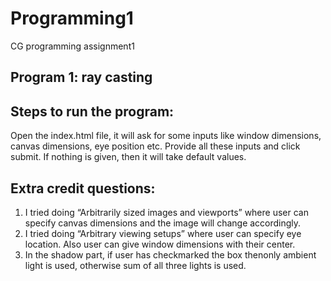 # Programming1
CG programming assignment1

Program 1: ray casting
----------------------

Steps to run the program:
-------------------------
Open the index.html file, it will ask for some inputs like window dimensions, canvas dimensions, eye position etc.
Provide all these inputs and click submit. If nothing is given, then it will take default values.

Extra credit questions:
----------------------
1. I tried doing “Arbitrarily sized images and viewports” where user can specify canvas dimensions 
   and the image will change accordingly.
2. I tried doing “Arbitrary viewing setups” where user can specify eye location. Also user can give 
   window dimensions with their center.
3. In the shadow part, if user has checkmarked the box thenonly ambient light is used, otherwise 
   sum of all three lights is used.

